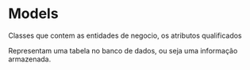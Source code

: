 # Models

Classes que contem as entidades de negocio, os atributos qualificados

Representam uma tabela no banco de dados, ou seja uma informação armazenada.